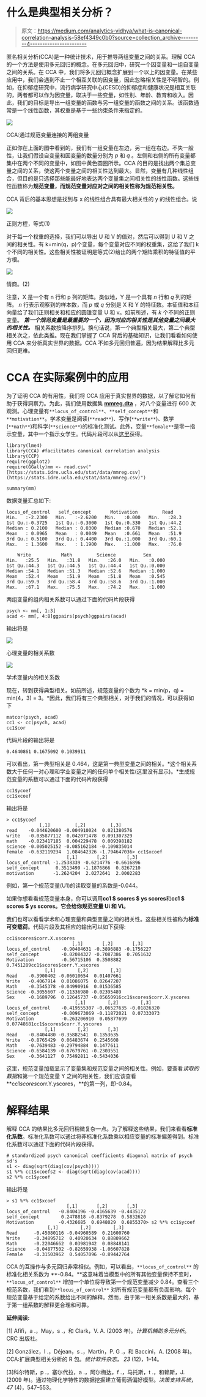 # 什么是典型相关分析？

> 原文：<https://medium.com/analytics-vidhya/what-is-canonical-correlation-analysis-58ef4349c0b0?source=collection_archive---------4----------------------->

匿名相关分析(CCA)是一种统计技术，用于推导两组变量之间的关系。理解 CCA 的一个方法是使用多元回归的概念。在多元回归中，研究一个因变量和一组自变量之间的关系。在 CCA 中，我们将多元回归概念扩展到一个以上的因变量。在某些应用中，我们会遇到不止一个相互关联的因变量，因此忽略相关性是不明智的。例如，在抑郁症研究中，流行病学研究中心(CESD)的抑郁症和健康状况是相互关联的，两者都可以作为因变量，取决于一些变量，如性别、年龄、教育和收入。因此，我们的目标是导出一组变量的函数与另一组变量的函数之间的关系。该函数通常是一个线性函数，其权重是基于一些约束条件来指定的。

![](img/cc71001bf06682628b42a4961d9c0f47.png)

CCA:通过规范变量连接的两组变量

正如你在上面的图中看到的，我们有一组变量在左边，另一组在右边。不失一般性，让我们假设自变量和因变量的数量分别为 *p* 和 *q* 。左侧和右侧的所有变量都集中在两个不同的变量中，如图中黄色圆圈所示。CCA 的目的是找出两个集总变量之间的关系，使这两个变量之间的相关性达到最大。显然，变量有几种线性组合，但目的是只选择那些能最好地表达两个变量集之间相关性的线性函数。这些线性函数称为**规范变量，**而规范变量对应对之间的相关性称为**规范相关性。**

CCA 背后的基本思想是找到与 x 的线性组合具有最大相关性的 y 的线性组合。说

![](img/699a6863af49507fd9dc3ea1e014c311.png)

正则方程，等式(1)

对于每一个权重的选择，我们可以导出 U 和 V 的值对，然后可以得到 U 和 V 之间的相关性。有 k=min(q，p)个变量，每个变量对应不同的权重集，这给了我们 k 个不同的相关性。这些相关性被证明是等式(2)给出的两个矩阵乘积的特征值的平方根。

![](img/313803b266017255dcb75c356fad1e5c.png)

情商。(2)

注意，X 是一个有 n 行和 p 列的矩阵。类似地，Y 是一个具有 *n* 行和 *q* 列的矩阵。 *n* 行表示观察到的样本数，而 *p* 或 *q* 分别是 X 和 Y 的特征数。本征值和本征向量给了我们正则相关和相应的圆锥变量 U 和 v。如前所述，有 *k* 个不同的正则变量。 ***第一个规范变量是最重要的一个，因为对应的相关性是其他变量之间最大的相关性。*** 相关系数按降序排列。换句话说，第一个典型相关最大，第二个典型相关次之，依此类推。现在我们掌握了 CCA 背后的基础知识，让我们看看如何使用 CCA 来分析真实世界的数据。CCA 不如多元回归普遍，因为结果解释比多元回归更难。

# CCA 在实际案例中的应用

为了证明 CCA 的有用性，我们将 CCA 应用于真实世界的数据，以了解它如何有助于获得洞察力。为此，我们使用数据集 [**mmreg.dta**](https://stats.idre.ucla.edu/stat/data/mmreg.csv) ，对八个变量进行 600 次观测。心理变量有`**locus_of_control**`、`**self_concept**`和`**motivation**`。学术变量是阅读(`**read**`)、写作(`**write**`)、数学(`**math**`)和科学(`**science**`)的标准化测试。此外，变量`**female**`是零一指示变量，其中一个指示女学生。代码片段可以从[这里](https://stats.idre.ucla.edu/r/dae/canonical-correlation-analysis/)获得。

```
library(lme4)
library(CCA) #facilitates canonical correlation analysis
library(CCP)
require(ggplot2)
require(GGally)mm <- read.csv("[https://stats.idre.ucla.edu/stat/data/mmreg.csv](https://stats.idre.ucla.edu/stat/data/mmreg.csv)")

summary(mm)
```

数据变量汇总如下:

```
locus_of_control   self_concept       Motivation         Read     
Min.   :-2.2300   Min.   :-2.6200   Min.   :0.000   Min.   :28.3  
1st Qu.:-0.3725   1st Qu.:-0.3000   1st Qu.:0.330   1st Qu.:44.2  
Median : 0.2100   Median : 0.0300   Median :0.670   Median :52.1  
Mean   : 0.0965   Mean   : 0.0049   Mean   :0.661   Mean   :51.9  
3rd Qu.: 0.5100   3rd Qu.: 0.4400   3rd Qu.:1.000   3rd Qu.:60.1  
Max.   : 1.3600   Max.   : 1.1900   Max.   :1.000   Max.   :76.0  

    Write           Math         Science          Sex       
Min.   :25.5   Min.   :31.8   Min.   :26.0   Min.   :0.000  
1st Qu.:44.3   1st Qu.:44.5   1st Qu.:44.4   1st Qu.:0.000  
Median :54.1   Median :51.3   Median :52.6   Median :1.000  
Mean   :52.4   Mean   :51.9   Mean   :51.8   Mean   :0.545  
3rd Qu.:59.9   3rd Qu.:58.4   3rd Qu.:58.6   3rd Qu.:1.000  
Max.   :67.1   Max.   :75.5   Max.   :74.2   Max.   :1.000
```

两组变量的组内相关系数可以通过下面的代码片段获得

```
psych <- mm[, 1:3]
acad <- mm[, 4:8]ggpairs(psych)ggpairs(acad)
```

输出将是

![](img/600a7f3ffec445e23084413b47cab78f.png)

心理变量的相关系数

![](img/a36872ba0468a138c6725b882cd9c658.png)

学术变量内的相关系数

现在，转到获得典型相关。如前所述，规范变量的个数为 *k = min(p，q) = min(4，3) = 3。*因此，我们将有三个典型相关，对于我们的情况，可以获得如下

```
matcor(psych, acad)
cc1 <- cc(psych, acad)
cc1$cor
```

代码片段的输出将是

```
0.4640861 0.1675092 0.1039911
```

可以看出，第一典型相关是 0.464，这是第一典型变量之间的相关。*这个相关系数大于任何一对心理和学业变量之间的任何单个相关性(这里没有显示)。*生成规范变量的系数可以通过下面的代码片段获得

```
cc1$ycoef
cc1$xcoef
```

输出将是

```
> cc1$ycoef
            [,1]         [,2]         [,3]
read    -0.044620600 -0.004910024  0.021380576
write   -0.035877112  0.042071478  0.091307329
math    -0.023417185  0.004229478  0.009398182
science -0.005025152 -0.085162184 -0.109835014
female  -0.632119234  1.084642326 -1.794647036> cc1$xcoef
                      [,1]       [,2]       [,3]
locus_of_control -1.2538339 -0.6214776 -0.6616896
self_concept      0.3513499 -1.1876866  0.8267210
motivation       -1.2624204  2.0272641  2.0002283
```

例如，第一个规范变量(U1)的读取变量的系数是-0.044。

如果你想看看规范变量本身，你可以调用**cc1 $ scores $ ys scores**和**cc1 $ scores $ ys scores。它会给你规范变量 Ui 和 Vi。**

我们也可以看看学术和心理变量和典型变量之间的相关性。这些相关性被称为**标准可变载荷**。代码片段及其相应的输出可以如下获得:

```
cc1$scores$corr.X.xscores
                        [,1]       [,2]       [,3]
locus_of_control    -0.90404631 -0.3896883 -0.1756227
self_concept        -0.02084327 -0.7087386  0.7051632
Motivation          -0.56715106  0.3508882  0.7451289cc1$scores$corr.Y.xscores
              [,1]        [,2]        [,3]
Read    -0.3900402 -0.06010654  0.01407661
Write   -0.4067914  0.01086075  0.02647207
Math    -0.3545378 -0.04990916  0.01536585
Science -0.3055607 -0.11336980 -0.02395489
Sex     -0.1689796  0.12645737 -0.05650916cc1$scores$corr.X.yscores
                         [,1]        [,2]        [,3]
locus_of_control    -0.419555307 -0.06527635 -0.01826320
self_concept        -0.009673069 -0.11872021  0.07333073
Motivation          -0.263206910  0.05877699  0.07748681cc1$scores$corr.Y.yscores
              [,1]        [,2]       [,3]
Read    -0.8404480 -0.35882541  0.1353635
Write   -0.8765429  0.06483674  0.2545608
Math    -0.7639483 -0.29794884  0.1477611
Science -0.6584139 -0.67679761 -0.2303551
Sex     -0.3641127  0.75492811 -0.5434036
```

这里，规范变量加载显示了变量集和规范变量之间的相关性。例如，要查看*读取的数据*和第一个规范变量 Y 之间的相关性，我们应该查看 **cc1$scores$corr.Y.yscores，**的第一列，即-0.84。

# 解释结果

解释 CCA 的结果比多元回归稍微复杂一点。为了解释这些结果，我们来看看**标准化系数**。标准化系数可以通过将非标准化系数乘以相应变量的标准偏差得到。标准化系数可以通过下面的代码片段获得。

```
# standardized psych canonical coefficients diagonal matrix of psych sd's
s1 <- diag(sqrt(diag(cov(psych))))
s1 %*% cc1$xcoefs2 <- diag(sqrt(diag(cov(acad))))
s2 %*% cc1$ycoef
```

输出将是

```
> s1 %*% cc1$xcoef
                      [,1]       [,2]       [,3]
locus_of_control   -0.8404196 -0.4165639 -0.4435172
self_concept        0.2478818 -0.8379278  0.5832620
Motivation         -0.4326685  0.6948029  0.6855370> s2 %*% cc1$ycoef
               [,1]        [,2]        [,3]
Read      -0.45080116 -0.04960589  0.21600760
Write     -0.34895712  0.40920634  0.88809662
Math      -0.22046662  0.03981942  0.08848141
Science   -0.04877502 -0.82659938 -1.06607828
Female    -0.31503962  0.54057096 -0.89442764
```

CCA 的互操作与多元回归非常相似。例如，可以看出，`**locus_of_control**` 的标准化相关系数为 **-0.84。**这意味着当模型中的所有其他变量保持不变时，`**locus_of_control**` 增加一个单位将导致第一个规范变量减少 0.84。查看三个规范系数，我们看到`**locus_of_control**` 对所有规范变量都有负面影响。每个规范变量基于给定的系数给出不同的解释。然而，由于第一相关系数是最大的，基于第一组系数的解释更合理和可靠。

**延伸阅读:**

[1] Afifi，a .，May，s .，和 Clark，V. A. (2003 年)。*计算机辅助多元分析*。CRC 出版社。

[2] González，I .，Déjean，s .，Martin，P. G .，和 Baccini，A. (2008 年)。CCA:扩展典型相关分析的 R 包。*统计软件杂志*， *23* (12)，1–14。

[3]科尔特斯，p .，塞尔代拉，a .，阿尔梅达，f .，马托斯，t .，和赖斯，J. (2009 年)。通过物理化学特性的数据挖掘建立葡萄酒偏好模型。*决策支持系统*， *47* (4)，547–553。
